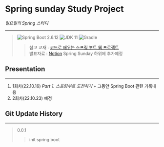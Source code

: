 # Spring sunday Study Project
 *일요일의 Spring 스터디*
 * * *
> ![Spring Boot 2.6.12](https://img.shields.io/badge/Spring%20Boot-2.6.12-brightgreen.svg)
![JDK 11](https://img.shields.io/badge/JDK-11-brightgreen.svg)
![Gradle](https://img.shields.io/badge/Gradle-7.5.0-yellowgreen.svg)
>> 참고 교재 : [코드로 배우는 스프링 부트 웹 프로젝트](http://www.yes24.com/Product/Goods/96051853)  
>> 발표자료 : [Notion](https://nontrust.notion.site/2022-08-1dbdb9f2893f4bb1bde922ecfd18dbf5) Spring Sunday 하위에 추가예정


## Presentation
* * *
1. 1회차(22.10.16) *Part 1. 스프링부트 도전하기*  + 그동안 Spring Boot 관련 기록내용
2. 2회차(22.10.23) 예정

## Git Update History
* * *
> 0.0.1
>> init spring boot